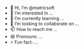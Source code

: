 - 👋 Hi, I’m @matricsoft
- 👀 I’m interested in ...
- 🌱 I’m currently learning ...
- 💞️ I’m looking to collaborate on ...
- 📫 How to reach me ...
- 😄 Pronouns: ...
- ⚡ Fun fact: ...

<!---
matricsoft/matricsoft is a ✨ special ✨ repository because its `README.md` (this file) appears on your GitHub profile.
You can click the Preview link to take a look at your changes.
--->
